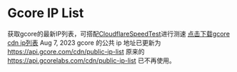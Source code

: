 # Gcore IP List
获取gcore的最新IP列表，可搭配[CloudflareSpeedTest](https://github.com/XIU2/CloudflareSpeedTest)进行测速
[点击下载gcore cdn ip列表](https://bt.ccckfg.top/down/hJQU1Y0xqDJq.txt)
Aug 7, 2023 gcore 的公共 ip 地址已更新为 https://api.gcore.com/cdn/public-ip-list 
原来的 https://api.gcorelabs.com/cdn/public-ip-list 已不再使用。


